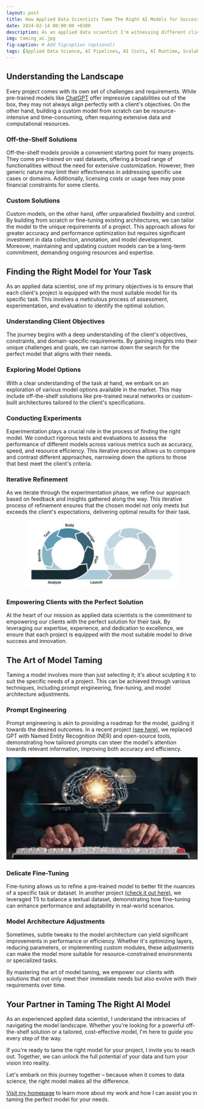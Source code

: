 ```yaml
---
layout: post
title: How Applied Data Scientists Tame The Right AI Models for Success
date: 2024-02-14 00:00:00 +0300
description: As an applied data scientist I'm witnessing different client's approaches. I invite you to join me on a journey through the process of taming the right model.
img: taming_ai.jpg
fig-caption: # Add figcaption (optional)
tags: [Applied Data Science, AI Pipelines, AI Costs, AI Runtime, Scalable AI Products, AI Models, Fine-Tuning]
---
```

## Understanding the Landscape

Every project comes with its own set of challenges and requirements. While pre-trained models like [ChatGPT](https://chat.openai.com/) offer impressive capabilities out of the box, they may not always align perfectly with a client's objectives. On the other hand, building a custom model from scratch can be resource-intensive and time-consuming, often requiring extensive data and computational resources.

### Off-the-Shelf Solutions

Off-the-shelf models provide a convenient starting point for many projects. They come pre-trained on vast datasets, offering a broad range of functionalities without the need for extensive customization. However, their generic nature may limit their effectiveness in addressing specific use cases or domains. Additionally, licensing costs or usage fees may pose financial constraints for some clients.

### Custom Solutions

Custom models, on the other hand, offer unparalleled flexibility and control. By building from scratch or fine-tuning existing architectures, we can tailor the model to the unique requirements of a project. This approach allows for greater accuracy and performance optimization but requires significant investment in data collection, annotation, and model development. Moreover, maintaining and updating custom models can be a long-term commitment, demanding ongoing resources and expertise.

## Finding the Right Model for Your Task

As an applied data scientist, one of my primary objectives is to ensure that each client's project is equipped with the most suitable model for its specific task. This involves a meticulous process of assessment, experimentation, and evaluation to identify the optimal solution.

### Understanding Client Objectives

The journey begins with a deep understanding of the client's objectives, constraints, and domain-specific requirements. By gaining insights into their unique challenges and goals, we can narrow down the search for the perfect model that aligns with their needs.

### Exploring Model Options

With a clear understanding of the task at hand, we embark on an exploration of various model options available in the market. This may include off-the-shelf solutions like pre-trained neural networks or custom-built architectures tailored to the client's specifications.

### Conducting Experiments

Experimentation plays a crucial role in the process of finding the right model. We conduct rigorous tests and evaluations to assess the performance of different models across various metrics such as accuracy, speed, and resource efficiency. This iterative process allows us to compare and contrast different approaches, narrowing down the options to those that best meet the client's criteria.

### Iterative Refinement

As we iterate through the experimentation phase, we refine our approach based on feedback and insights gathered along the way. This iterative process of refinement ensures that the chosen model not only meets but exceeds the client's expectations, delivering optimal results for their task.


<div style="text-align:center;">
  <img src="../assets/img/iterative_process.jpg" alt="iterative process" width="400"/>
</div>


### Empowering Clients with the Perfect Solution

At the heart of our mission as applied data scientists is the commitment to empowering our clients with the perfect solution for their task. By leveraging our expertise, experience, and dedication to excellence, we ensure that each project is equipped with the most suitable model to drive success and innovation.


## The Art of Model Taming

Taming a model involves more than just selecting it; it's about sculpting it to suit the specific needs of a project. This can be achieved through various techniques, including prompt engineering, fine-tuning, and model architecture adjustments.

### Prompt Engineering

Prompt engineering is akin to providing a roadmap for the model, guiding it towards the desired outcomes. In a recent project [(see here)](https://dvirla.github.io/applied-data-scientist-blog/replacing-gpt-with-ner-and-open-source/), we replaced GPT with Named Entity Recognition (NER) and open-source tools, demonstrating how tailored prompts can steer the model's attention towards relevant information, improving both accuracy and efficiency.


<div style="text-align:center;">
  <img src="../assets/img/prompt_engineering.jpeg" alt="prompt engineering" width="600"/>
</div>


### Delicate Fine-Tuning

Fine-tuning allows us to refine a pre-trained model to better fit the nuances of a specific task or dataset. In another project [(check it out here)](https://dvirla.github.io/applied-data-scientist-blog/using-T5-to-balance-textual-dataset/), we leveraged T5 to balance a textual dataset, demonstrating how fine-tuning can enhance performance and adaptability in real-world scenarios.

### Model Architecture Adjustments

Sometimes, subtle tweaks to the model architecture can yield significant improvements in performance or efficiency. Whether it's optimizing layers, reducing parameters, or implementing custom modules, these adjustments can make the model more suitable for resource-constrained environments or specialized tasks.

By mastering the art of model taming, we empower our clients with solutions that not only meet their immediate needs but also evolve with their requirements over time.


## Your Partner in Taming The Right AI Model

As an experienced applied data scientist, I understand the intricacies of navigating the model landscape. Whether you're looking for a powerful off-the-shelf solution or a tailored, cost-effective model, I'm here to guide you every step of the way.

If you're ready to tame the right model for your project, I invite you to reach out. Together, we can unlock the full potential of your data and turn your vision into reality.

Let's embark on this journey together – because when it comes to data science, the right model makes all the difference.

[Visit my homepage](https://dvirla.github.io/) to learn more about my work and how I can assist you in taming the perfect model for your needs.

